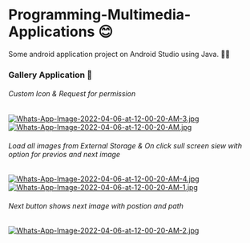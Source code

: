 # Programming-Multimedia-Applications 😊

Some android application project on Android Studio using Java. 👨‍💻 
<h3>Gallery Application 🎥 </h3>
<h6>Custom Icon & Request for permission</h6>

[![Whats-App-Image-2022-04-06-at-12-00-20-AM-3.jpg](https://i.postimg.cc/FKy8dgGG/Whats-App-Image-2022-04-06-at-12-00-20-AM-3.jpg)](https://postimg.cc/Ny0pZX3r)
[![Whats-App-Image-2022-04-06-at-12-00-20-AM.jpg](https://i.postimg.cc/qMc1GM2M/Whats-App-Image-2022-04-06-at-12-00-20-AM.jpg)](https://postimg.cc/F7RbrvP2)

<h6>Load all images from External Storage & On click sull screen siew with option for previos and next image</h6>

[![Whats-App-Image-2022-04-06-at-12-00-20-AM-4.jpg](https://i.postimg.cc/4xLb8KyZ/Whats-App-Image-2022-04-06-at-12-00-20-AM-4.jpg)](https://postimg.cc/xXmz81LF)
[![Whats-App-Image-2022-04-06-at-12-00-20-AM-1.jpg](https://i.postimg.cc/KY17CZ3T/Whats-App-Image-2022-04-06-at-12-00-20-AM-1.jpg)](https://postimg.cc/cKN8nGm1)

<h6>Next button shows next image with postion and path</h6>

[![Whats-App-Image-2022-04-06-at-12-00-20-AM-2.jpg](https://i.postimg.cc/bv40hK1B/Whats-App-Image-2022-04-06-at-12-00-20-AM-2.jpg)](https://postimg.cc/kVFRNY1Q)
